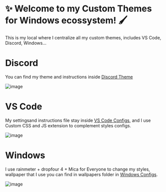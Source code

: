 # ✨ Welcome to my Custom Themes for Windows ecossystem! 🖌️
This is my local where I centralize all my custom themes, includes VS Code, Discord, Windows...

# Discord
You can find my theme and instructions inside [Discord Theme](https://github.com/AninhaPardini/CustomThemes/tree/Discord)

![image]()

# VS Code
My settingsand instructions file stay inside [VS Code Configs](https://github.com/AninhaPardini/CustomThemes/tree/VS-Code), and I use Custom CSS and JS extension to complement styles configs.

![image]()

# Windows
I use rainmeter + dropfour 4 + Mica for Everyone to change my styles, wallpaper that I use you can find in wallpapers folder in [Windows Configs](https://github.com/AninhaPardini/CustomThemes/tree/Windows).

![image]()
